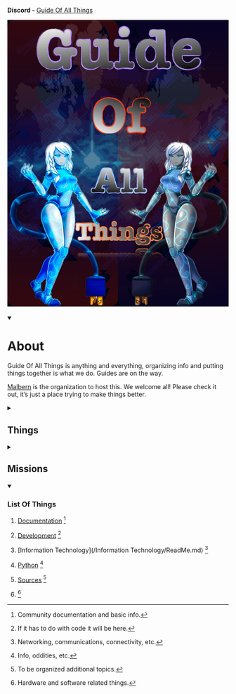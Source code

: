 **Discord -** [Guide Of All Things](https://discord.gg/HXTXRrqjuN)

![](55D8F448-CA95-4E93-AB23-23D5CB306CAB.jpeg)

<details open><summary><h1>About</h1></summary>

Guide Of All Things is anything and everything, organizing info and putting things together is what we do. Guides are on the way.

[Malbern](https://github.com/Malbern) is the organization to host this. We welcome all! Please check it out, it’s just a place trying to make things better.
</details>

<details><summary><h2>Things</h2></summary>

**Currently…**
*Programming Languages
** Python
* Web Development
HTML
CSS
JavaScript
Cyber Security
Networking
Electrical
Hardware
Software

</details>

<details><summary><h2>Missions</h2></summary>

Creating guides.

Figuring things out.

Organizing information.

Creating documentation.

<sub>Feel free to add your own programming languages, topics, and whatever else may not be here.</sub>

</details>

<details open><summary><h3>List Of Things</h3></summary>

1. [Documentation](/docs/Info.md) [^1]

2. [Development](/Development/ReadMe.md) [^2]

3. [Information Technology](/Information Technology/ReadMe.md) [^3]

4. [Python](/docs/ReadMe.md) [^4]

5. [Sources](/docs/Additional/Sources.md) [^5]

6. []() [^6]

</details>

[^1]: Community documentation and basic info.

[^2]: If it has to do with code it will be here.

[^3]: Networking, communications, connectivity, etc.

[^4]: Info, oddities, etc.

[^5]: To be organized additional topics.

[^6]: Hardware and software related things.